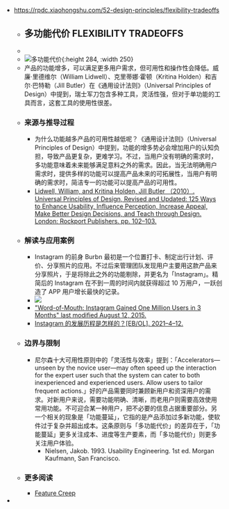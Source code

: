- https://rpdc.xiaohongshu.com/52-design-principles/flexibility-tradeoffs
	- ## **多功能代价 FLEXIBILITY TRADEOFFS**
	-
	- ![多功能代价](https://picasso-static.xiaohongshu.com/fe-platform/b34c4c7d2b7f9017b04f38edc76bbc9652d74b1d.gif){:height 284, :width 250}
	- 产品的功能增多，可以满足更多用户需求，但可用性和操作性会降低。威廉·里德维尔（William Lidwell）、克里蒂娜·霍顿（Kritina Holden）和吉尔·巴特勒（Jill Butler）在《通用设计法则》（Universal Principles of Design）中提到，瑞士军刀包含多种工具，灵活性强，但对于单功能的工具而言，这套工具的使用性很差。
	- ### 来源与推导过程
		- 为什么功能越多产品的可用性越低呢？《通用设计法则》（Universal Principles of Design）中提到，功能的增多势必会增加用户的认知负担，导致产品更复杂，更难学习。不过，当用户没有明确的需求时，多功能意味着未来能够满足意料之外的需求。因此，当无法明确用户需求时，提供多样的功能可以提高产品未来的可拓展性，当用户有明确的需求时，简洁专一的功能可以提高产品的可用性。
		- [Lidwell, William, and Kritina Holden, Jill Butler （2010）. Universal Principles of Design, Revised and Updated: 125 Ways to Enhance Usability, Influence Perception, Increase Appeal, Make Better Design Decisions, and Teach through Design. London: Rockport Publishers. pp. 102–103.](http://people.sunyit.edu/~lepres/thesis/principles/103_pdfsam_POD.pdf)
	- ### 解读与应用案例
		- Instagram 的前身 Burbn 最初是一个位置打卡、制定出行计划、评价、分享照片的应用。不过后来管理团队发现用户主要用这款产品来分享照片，于是将除此之外的功能剔除，并更名为「Instagram」。精简后的 Instagram 在不到一周的时间内就获得超过 10 万用户，一跃创造了 APP 用户增长最快的记录。
		- ![](https://picasso-static.xiaohongshu.com/fe-platform/74d327b705d3afe75c3a7e0ad40341215596ce7b.png)
		- ["Word-of-Mouth: Instagram Gained One Million Users in 3 Months" last modified August 12, 2015.](https://www.referralcandy.com/blog/instagram-marketing-strategy/)
		- [Instagram 的发展历程是怎样的？[EB/OL]. 2021–4–12.](https://www.zhihu.com/question/20168878)
	- ### 边界与限制
		- 尼尔森十大可用性原则中的「灵活性与效率」提到：「Accelerators—unseen by the novice user—may often speed up the interaction for the expert user such that the system can cater to both inexperienced and experienced users. Allow users to tailor frequent actions.」好的产品需要同时兼顾新用户和资深用户的需求。对新用户来说，需要功能明确、清晰，而老用户则需要高效使用常用功能。不可迎合某一种用户，把不必要的信息占据重要部分。另一个相关的现象是「功能蔓延」，它指的是产品添加过多新功能，使软件过于复杂并超出成本。这条原则与「多功能代价」的差异在于，「功能蔓延」更多关注成本、进度等生产要素，而「多功能代价」则更多关注用户体验。
			- Nielsen, Jakob. 1993. Usability Engineering. 1st ed. Morgan Kaufmann, San Francisco.
	- ### 更多阅读
		- [Feature Creep](https://en.wikipedia.org/wiki/Feature_creep)
-